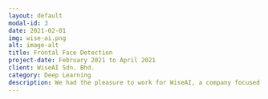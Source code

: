 ```yaml
---
layout: default
modal-id: 3
date: 2021-02-01
img: wise-ai.png
alt: image-alt
title: Frontal Face Detection
project-date: February 2021 to April 2021
client: WiseAI Sdn. Bhd.
category: Deep Learning
description: We had the pleasure to work for WiseAI, a company focused on implementing cutting-edge solutions. In this venture, we were tasked with developing a front-end solution to detect the orientation of human faces. The goal of the project was to ensure that the faces captured by the camera were facing directly towards it. One of the main challenges of the project was to implement the entire algorithm on the client-side for optimal performance, rather than the more common server-side approach. To achieve this, we had to convert PyTorch's model codes to Onnx.js. However, we encountered some limitations during the conversion process, which required us to write custom mathematical functions using pure Javascript. To ensure the accuracy and speed of the algorithm, we conducted numerous tests. We are pleased to share that the project was successfully completed within the given timeframe, showcasing the effectiveness of our collaborative efforts. <br><br>Image by <a href="https://www.freepik.com/free-photo/facial-recognition-collage-concept_36295544.htm#page=2&query=face%20recognition&position=1&from_view=search&track=ais">Freepik</a>
---
```

